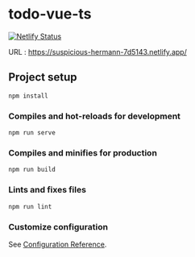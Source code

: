 # todo-vue-ts
[![Netlify Status](https://api.netlify.com/api/v1/badges/c9a24dca-5a1b-4ea7-8ec3-87ab04f16231/deploy-status)](https://app.netlify.com/sites/suspicious-hermann-7d5143/deploys)

URL : https://suspicious-hermann-7d5143.netlify.app/

## Project setup
```
npm install
```

### Compiles and hot-reloads for development
```
npm run serve
```

### Compiles and minifies for production
```
npm run build
```

### Lints and fixes files
```
npm run lint
```

### Customize configuration
See [Configuration Reference](https://cli.vuejs.org/config/).
